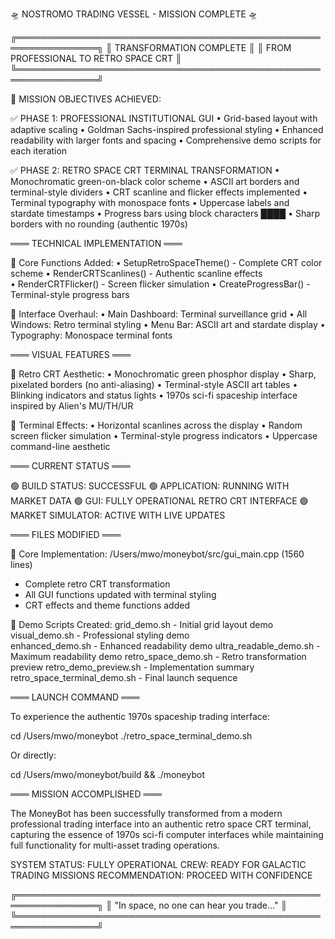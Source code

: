 🛸 NOSTROMO TRADING VESSEL - MISSION COMPLETE 🛸

╔═══════════════════════════════════════════════════════════════╗
║                    TRANSFORMATION COMPLETE                    ║
║              FROM PROFESSIONAL TO RETRO SPACE CRT             ║
╚═══════════════════════════════════════════════════════════════╝

🎯 MISSION OBJECTIVES ACHIEVED:

✅ PHASE 1: PROFESSIONAL INSTITUTIONAL GUI
   • Grid-based layout with adaptive scaling
   • Goldman Sachs-inspired professional styling
   • Enhanced readability with larger fonts and spacing
   • Comprehensive demo scripts for each iteration

✅ PHASE 2: RETRO SPACE CRT TERMINAL TRANSFORMATION
   • Monochromatic green-on-black color scheme
   • ASCII art borders and terminal-style dividers
   • CRT scanline and flicker effects implemented
   • Terminal typography with monospace fonts
   • Uppercase labels and stardate timestamps
   • Progress bars using block characters ████
   • Sharp borders with no rounding (authentic 1970s)

═══ TECHNICAL IMPLEMENTATION ═══

🔧 Core Functions Added:
   • SetupRetroSpaceTheme() - Complete CRT color scheme
   • RenderCRTScanlines() - Authentic scanline effects  
   • RenderCRTFlicker() - Screen flicker simulation
   • CreateProgressBar() - Terminal-style progress bars

🔧 Interface Overhaul:
   • Main Dashboard: Terminal surveillance grid
   • All Windows: Retro terminal styling
   • Menu Bar: ASCII art and stardate display
   • Typography: Monospace terminal fonts

═══ VISUAL FEATURES ═══

🎨 Retro CRT Aesthetic:
   • Monochromatic green phosphor display
   • Sharp, pixelated borders (no anti-aliasing)
   • Terminal-style ASCII art tables
   • Blinking indicators and status lights
   • 1970s sci-fi spaceship interface inspired by Alien's MU/TH/UR

🎨 Terminal Effects:
   • Horizontal scanlines across the display
   • Random screen flicker simulation
   • Terminal-style progress indicators
   • Uppercase command-line aesthetic

═══ CURRENT STATUS ═══

🟢 BUILD STATUS: SUCCESSFUL
🟢 APPLICATION: RUNNING WITH MARKET DATA
🟢 GUI: FULLY OPERATIONAL RETRO CRT INTERFACE
🟢 MARKET SIMULATOR: ACTIVE WITH LIVE UPDATES

═══ FILES MODIFIED ═══

📁 Core Implementation:
   /Users/mwo/moneybot/src/gui_main.cpp (1560 lines)
   - Complete retro CRT transformation
   - All GUI functions updated with terminal styling
   - CRT effects and theme functions added

📁 Demo Scripts Created:
   grid_demo.sh - Initial grid layout demo
   visual_demo.sh - Professional styling demo  
   enhanced_demo.sh - Enhanced readability demo
   ultra_readable_demo.sh - Maximum readability demo
   retro_space_demo.sh - Retro transformation preview
   retro_demo_preview.sh - Implementation summary
   retro_space_terminal_demo.sh - Final launch sequence

═══ LAUNCH COMMAND ═══

To experience the authentic 1970s spaceship trading interface:

   cd /Users/mwo/moneybot
   ./retro_space_terminal_demo.sh

Or directly:

   cd /Users/mwo/moneybot/build && ./moneybot

═══ MISSION ACCOMPLISHED ═══

The MoneyBot has been successfully transformed from a modern professional 
trading interface into an authentic retro space CRT terminal, capturing 
the essence of 1970s sci-fi computer interfaces while maintaining full 
functionality for multi-asset trading operations.

SYSTEM STATUS: FULLY OPERATIONAL
CREW: READY FOR GALACTIC TRADING MISSIONS
RECOMMENDATION: PROCEED WITH CONFIDENCE

╔═══════════════════════════════════════════════════════════════╗
║          "In space, no one can hear you trade..."             ║
╚═══════════════════════════════════════════════════════════════╝
